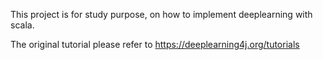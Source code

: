 This project is for study purpose, on how to implement deeplearning with scala.

The original tutorial please refer to https://deeplearning4j.org/tutorials